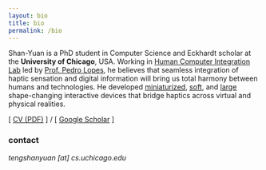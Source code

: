 ```yaml
---
layout: bio
title: bio
permalink: /bio
---
```


Shan-Yuan is a PhD student in Computer Science and Eckhardt scholar at the **University of Chicago**, USA. Working in [Human Computer Integration Lab](http://hci.cs.uchicago.edu/) led by [Prof. Pedro Lopes](http://plopes.org), he believes that seamless integration of haptic sensation and digital information will bring us total harmony between humans and technologies. He developed [miniaturized](/projects/touchfold), [soft](/projects/pupop), and [large](/projects/tilepop) shape-changing interactive devices that bridge haptics across virtual and physical realities.

[ [CV (PDF)](/assets/teng_cv.pdf) ] / [ [Google Scholar](https://scholar.google.com/citations?user=FOngQGAAAAAJ) ]

### contact

*tengshanyuan [at] cs.uchicago.edu*